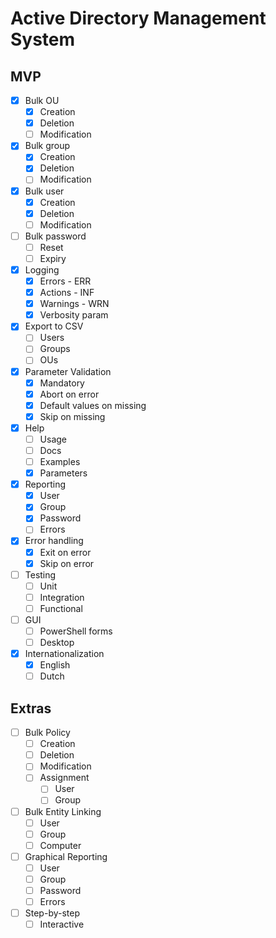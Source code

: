 # Active Directory Management System

## MVP

- [X] Bulk OU
    - [X] Creation
    - [X] Deletion
    - [ ] Modification
- [X] Bulk group
    - [X] Creation
    - [X] Deletion
    - [ ] Modification
- [X] Bulk user
    - [X] Creation
    - [X] Deletion
    - [ ] Modification
- [ ] Bulk password
    - [ ] Reset
    - [ ] Expiry
- [X] Logging
    - [X] Errors - ERR
    - [X] Actions - INF
    - [X] Warnings - WRN
    - [X] Verbosity param
- [X] Export to CSV
    - [ ] Users
    - [ ] Groups
    - [ ] OUs
- [X] Parameter Validation
    - [X] Mandatory
    - [X] Abort on error
    - [X] Default values on missing
    - [X] Skip on missing
- [X] Help
    - [ ] Usage
    - [ ] Docs
    - [ ] Examples
    - [X] Parameters
- [X] Reporting
    - [X] User
    - [X] Group
    - [X] Password
    - [ ] Errors
- [X] Error handling
    - [X] Exit on error
    - [X] Skip on error
- [ ] Testing
    - [ ] Unit
    - [ ] Integration
    - [ ] Functional
- [ ] GUI
    - [ ] PowerShell forms
    - [ ] Desktop
- [X] Internationalization
    - [X] English
    - [ ] Dutch

## Extras

- [ ] Bulk Policy
    - [ ] Creation
    - [ ] Deletion
    - [ ] Modification
    - [ ] Assignment
        - [ ] User
        - [ ] Group
- [ ] Bulk Entity Linking
    - [ ] User
    - [ ] Group
    - [ ] Computer
- [ ] Graphical Reporting
    - [ ] User
    - [ ] Group
    - [ ] Password
    - [ ] Errors
- [ ] Step-by-step
    - [ ] Interactive
